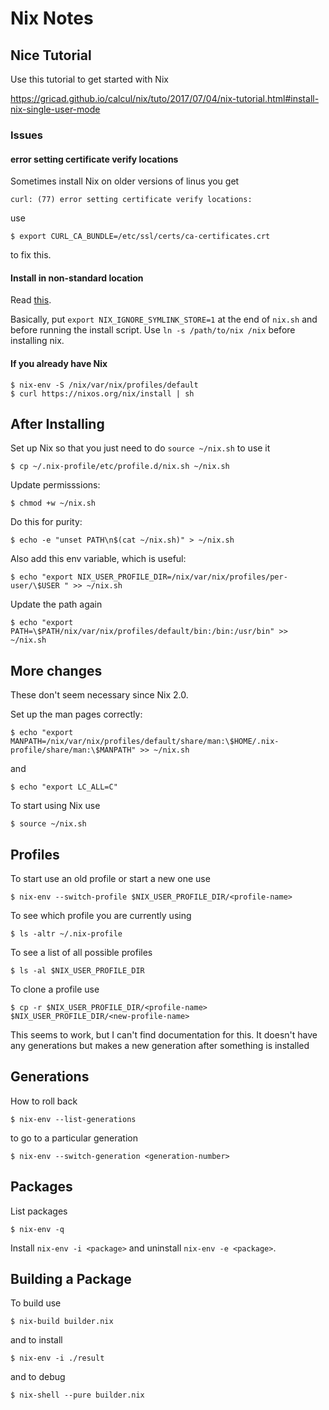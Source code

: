 # Nix Notes

## Nice Tutorial

Use this tutorial to get started with Nix

https://gricad.github.io/calcul/nix/tuto/2017/07/04/nix-tutorial.html#install-nix-single-user-mode

### Issues

#### error setting certificate verify locations

Sometimes install Nix on older versions of linus you get

```
curl: (77) error setting certificate verify locations:
```

use

```
$ export CURL_CA_BUNDLE=/etc/ssl/certs/ca-certificates.crt
```

to fix this.

#### Install in non-standard location

Read [this](https://stackoverflow.com/questions/29236953/can-nix-be-installed-in-a-different-location-other-than-nix).

Basically, put `export NIX_IGNORE_SYMLINK_STORE=1` at the end of
`nix.sh` and before running the install script. Use `ln -s
/path/to/nix /nix` before installing nix.

#### If you already have Nix

    $ nix-env -S /nix/var/nix/profiles/default
    $ curl https://nixos.org/nix/install | sh

## After Installing

Set up Nix so that you just need to do `source ~/nix.sh` to use it

    $ cp ~/.nix-profile/etc/profile.d/nix.sh ~/nix.sh

Update permisssions:

    $ chmod +w ~/nix.sh

Do this for purity:

    $ echo -e "unset PATH\n$(cat ~/nix.sh)" > ~/nix.sh
  
Also add this env variable, which is useful:

    $ echo "export NIX_USER_PROFILE_DIR=/nix/var/nix/profiles/per-user/\$USER " >> ~/nix.sh

Update the path again

    $ echo "export PATH=\$PATH/nix/var/nix/profiles/default/bin:/bin:/usr/bin" >> ~/nix.sh

## More changes

These don't seem necessary since Nix 2.0.

Set up the man pages correctly:

    $ echo "export MANPATH=/nix/var/nix/profiles/default/share/man:\$HOME/.nix-profile/share/man:\$MANPATH" >> ~/nix.sh

and
   
    $ echo "export LC_ALL=C"
    
To start using Nix use

    $ source ~/nix.sh

## Profiles

To start use an old profile or start a new one use

    $ nix-env --switch-profile $NIX_USER_PROFILE_DIR/<profile-name>

To see which profile you are currently using

    $ ls -altr ~/.nix-profile

To see a list of all possible profiles

    $ ls -al $NIX_USER_PROFILE_DIR

To clone a profile use

    $ cp -r $NIX_USER_PROFILE_DIR/<profile-name> $NIX_USER_PROFILE_DIR/<new-profile-name>

This seems to work, but I can't find documentation for this. It
doesn't have any generations but makes a new generation after
something is installed

## Generations

How to roll back

    $ nix-env --list-generations

to go to a particular generation

    $ nix-env --switch-generation <generation-number>

## Packages

List packages

    $ nix-env -q

Install `nix-env -i <package>` and uninstall `nix-env -e <package>`.

## Building a Package

To build use

    $ nix-build builder.nix

and to install

    $ nix-env -i ./result

and to debug

    $ nix-shell --pure builder.nix
